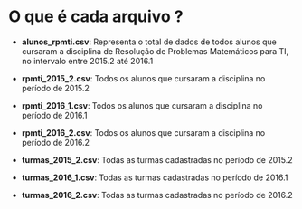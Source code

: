 # O que é cada arquivo ?

- **alunos_rpmti.csv**: Representa o total de dados de todos alunos que cursaram a disciplina de Resolução de Problemas Matemáticos para TI, no 
intervalo entre 2015.2 até 2016.1
- **rpmti_2015_2.csv**: Todos os alunos que cursaram a disciplina no período de 2015.2
- **rpmti_2016_1.csv**: Todos os alunos que cursaram a disciplina no período de 2016.1
- **rpmti_2016_2.csv**: Todos os alunos que cursaram a disciplina no período de 2016.2

- **turmas_2015_2.csv**: Todas as turmas cadastradas no período de 2015.2
- **turmas_2016_1.csv**: Todas as turmas cadastradas no período de 2016.1
- **turmas_2016_2.csv**: Todas as turmas cadastradas no período de 2016.2
